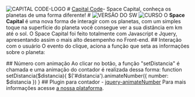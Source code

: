 ![CAPITAL CODE-LOGO](http://capitalcode.com.br/spacecapital.jpg) # [Capital Code](http://capitalcode.com.br)- Space Capital, conheça os planetas de uma forma diferente! # ![VERSÃO DO SW](https://img.shields.io/badge/Spacel%20Capital--%20version-v.1.1.7-blue.svg) ![CURSO](https://img.shields.io/badge/Curso-01-orange.svg) O **Space Capital** é uma nova forma de interagir com os planetas, com um simples toque na superfície do planeta você consegue ver a sua distância em km até o sol. O Space Capital foi feito totalmente com Javascript e Jquery, apresentando assim o mais alto desempenho no Front-end. ## Interação com o usuário O evento do clique, aciona a função que seta as informações sobre o planeta: <div class="planet p-1" onclick="setDistancia('90')"> ## Número com animação Ao clicar no botão, a função "setDistancia" é chamada e uma animação do contador é realizada dessa forma: function setDistancia($distancia){ $('#distancia').animateNumber({ number: $distancia }) } ## Plugin para contador - [jquery-animateNumber](https://github.com/aishek/jquery-animateNumber) Para mais informações acesse [a nossa plataforma](http://capitalcode.com.br).